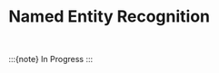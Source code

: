 
# Named Entity Recognition

<br>

:::{note}
In Progress
:::

<br>
<br>

<br>
<br>

<br>
<br>

<br>
<br>
